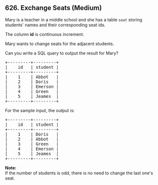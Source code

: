 <!--|This file generated by command(leetcode description); DO NOT EDIT.    |-->
<!--+----------------------------------------------------------------------+-->
<!--|@author    Openset <openset.wang@gmail.com>                           |-->
<!--|@link      https://github.com/openset                                 |-->
<!--|@home      https://github.com/openset/leetcode                        |-->
<!--+----------------------------------------------------------------------+-->

## 626. Exchange Seats (Medium)

<p>Mary is a teacher in a middle school and she has a table <code>seat</code> storing students' names and their corresponding seat ids.</p>
The column <b>id</b> is continuous increment.</p>
Mary wants to change seats for the adjacent students.</p>
Can you write a SQL query to output the result for Mary?</p>
<pre>
+---------+---------+
|    id   | student |
+---------+---------+
|    1    | Abbot   |
|    2    | Doris   |
|    3    | Emerson |
|    4    | Green   |
|    5    | Jeames  |
+---------+---------+
</pre>
For the sample input, the output is:</p>
<pre>
+---------+---------+
|    id   | student |
+---------+---------+
|    1    | Doris   |
|    2    | Abbot   |
|    3    | Green   |
|    4    | Emerson |
|    5    | Jeames  |
+---------+---------+
</pre>
<p>
<b>Note:</b><br/>
If the number of students is odd, there is no need to change the last one's seat.
</p>
